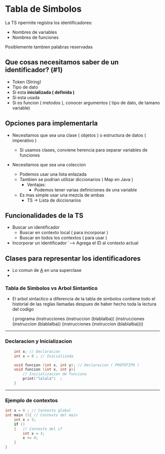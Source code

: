 # Tabla de Simbolos

La TS npermite registra los identificadores:
- Nombres de variables
- Nombres de funciones

Posiblemente tambien palabras reservadas

## Que cosas necesitamos saber de un identificador? (#1)

- Token (String)
- Tipo de dato
- Si esta **inicializada ( definida )** 
- Si esta usada
- Si es funcion ( metodos ), conocer argumentos ( tipo de dato, de tamano variable)

## Opciones para implementarla

- Necesitamos que sea una clase ( objetos ) o estructura de datos ( imperativo )
    * Si usamos clases, conviene herencia para separar variables de funciones

- Necesitamos que sea una coleccion
    * Podemos usar una lista enlazada
    * Tambien se podrian utilizar diccionarios ( Map en Java )
      * Ventajas: 
        * Podemos tener varias definiciones de una variable
    * Es mas simple usar una mezcla de ambas
      * TS -> Lista de diccionarios

## Funcionalidades de la TS

- Buscar un identificador
  - Buscar en contexto local ( para incorporar )
  - Buscar en todos los contextos ( para usar )
- Incorporar un identificador
        `--> Agrega el ID al contexto actual

## Clases para representar los identificadores

- Lo comun de [A](#1) en una superclase
- 


### Tabla de Simbolos vs Arbol Sintantico

- El arbol sintactico a diferencia de la tabla de simbolos contiene todo el historial de las reglas llamadas despues de haber hecho toda la lectura del codigo

    ( programa (instrucciones (instruccion (blablalba)) (instrucciones (instruccion (blablalba)) (instrucciones (instruccion (blablalba))))

---

### Declaracion y Inicializacion
```c
    int x; // Declaracion
    int x = 0 ; // Inicializada

    void funcion (int x, int y); // Declaracion ( PROTOTIPO )
    void funcion (int x, int y){
        // Inicializacion de funciona
        print("lalala")  ;
    } 

```

---

### Ejemplo de contextos
```c
int x = 0 ; // Contexto global
int main (){ // Contexto del main
    int x = 5;
    if () 
    {   // Contexto del if
        int x = 3;
        x += 4;
    }
}
```